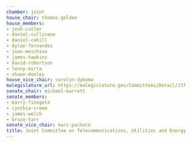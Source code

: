 ```yaml
---
chamber: joint
house_chair: thomas-golden
house_members:
- josh-cutler
- daniel-cullinane
- daniel-cahill
- dylan-fernandes
- joan-meschino
- james-hawkins
- david-robertson
- lenny-mirra
- shawn-dooley
house_vice_chair: carolyn-dykema
malegislature_url: https://malegislature.gov/Committees/Detail/J37
senate_chair: michael-barrett
senate_members:
- barry-finegold
- cynthia-creem
- james-welch
- bruce-tarr
senate_vice_chair: marc-pacheco
title: Joint Committee on Telecommunications, Utilities and Energy
---
```

